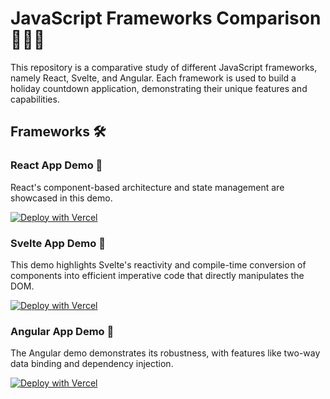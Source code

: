 # JavaScript Frameworks Comparison 🚀🎉🌟

This repository is a comparative study of different JavaScript frameworks, namely React, Svelte, and Angular. Each framework is used to build a holiday countdown application, demonstrating their unique features and capabilities.

## Frameworks 🛠️

### React App Demo 🚀

React's component-based architecture and state management are showcased in this demo.

[![Deploy with Vercel](https://vercel.com/button)](https://holiday-countdown-app.vercel.app)

### Svelte App Demo 🎉

This demo highlights Svelte's reactivity and compile-time conversion of components into efficient imperative code that directly manipulates the DOM.

[![Deploy with Vercel](https://vercel.com/button)](https://holiday-countdown-svelte.vercel.app)

### Angular App Demo 🌟

The Angular demo demonstrates its robustness, with features like two-way data binding and dependency injection.

[![Deploy with Vercel](https://vercel.com/button)](https://js-comparisons.vercel.app/)